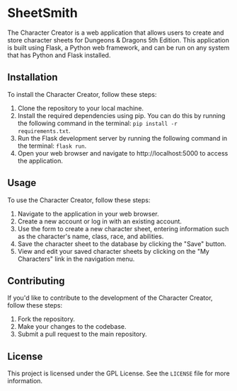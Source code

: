 # SheetSmith
 
The Character Creator is a web application that allows users to create and store character sheets for Dungeons & Dragons 5th Edition. This application is built using Flask, a Python web framework, and can be run on any system that has Python and Flask installed.

## Installation

To install the Character Creator, follow these steps:

1. Clone the repository to your local machine.
2. Install the required dependencies using pip. You can do this by running the following command in the terminal: `pip install -r requirements.txt`.
3. Run the Flask development server by running the following command in the terminal: `flask run`.
4. Open your web browser and navigate to http://localhost:5000 to access the application.

## Usage

To use the Character Creator, follow these steps:

1. Navigate to the application in your web browser.
2. Create a new account or log in with an existing account.
3. Use the form to create a new character sheet, entering information such as the character's name, class, race, and abilities.
4. Save the character sheet to the database by clicking the "Save" button.
5. View and edit your saved character sheets by clicking on the "My Characters" link in the navigation menu.

## Contributing

If you'd like to contribute to the development of the Character Creator, follow these steps:

1. Fork the repository.
2. Make your changes to the codebase.
3. Submit a pull request to the main repository.

## License

This project is licensed under the GPL License. See the `LICENSE` file for more information.

